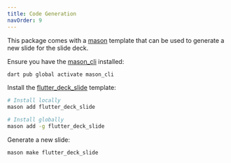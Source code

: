 ```yaml
---
title: Code Generation
navOrder: 9
---
```


This package comes with a [mason](https://pub.dev/packages/mason) template that can be used to generate a new slide for the slide deck.

Ensure you have the [mason_cli](https://pub.dev/packages/mason_cli) installed:

```sh
dart pub global activate mason_cli
```

Install the [flutter_deck_slide](https://brickhub.dev/bricks/flutter_deck_slide) template:

```sh
# Install locally
mason add flutter_deck_slide

# Install globally
mason add -g flutter_deck_slide
```

Generate a new slide:

```sh
mason make flutter_deck_slide
```
